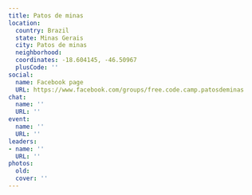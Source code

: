 ```yaml
---
title: Patos de minas
location:
  country: Brazil
  state: Minas Gerais
  city: Patos de minas
  neighborhood: 
  coordinates: -18.604145, -46.50967
  plusCode: ''
social:
  name: Facebook page
  URL: https://www.facebook.com/groups/free.code.camp.patosdeminas
chat:
  name: ''
  URL: ''
event:
  name: ''
  URL: ''
leaders:
- name: ''
  URL: ''
photos:
  old: 
  cover: ''
---
```

